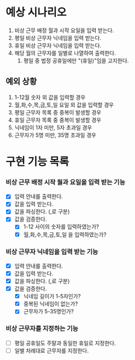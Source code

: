 # 예상 시나리오
1. 비상 근무 배정 월과 시작 요일을 입력 받는다.
2. 평일 비상 근무자 닉네임을 입력 받는다.
3. 휴일 비상 근무자 닉네임을 입력 받는다.
4. 해당 월의 근무자를 일별로 나열하여 출력한다.
    1) 평일 중 법정 공휴일에만 "(휴일)"임을 고지한다.

## 예외 상황
1. 1-12월 숫자 외 값을 입력할 경우
2. 월,화,수,목,금,토,일 요일 외 값을 입력할 경우
3. 평일 근무자 목록 중 중복이 발생할 경우
4. 휴일 근무자 목록 중 중복이 발생할 경우
5. 닉네임이 1자 미만, 5자 초과일 경우
6. 근무자가 5명 미만, 35명 초과일 경우

# 구현 기능 목록

### 비상 근무 배정 시작 월과 요일을 입력 받는 기능

- [x] 입력 안내를 출력한다.
- [x] 값을 입력 받는다.
- [x] 값을 파싱한다. (,로 구분)
- [x] 값을 검증한다.
  - [x] 1-12 사이의 숫자를 입력하였는가?
  - [x] 월,화,수,목,금,토,일 을 입력하였는가?

### 비상 근무자 닉네임을 입력 받는 기능

- [x] 입력 안내를 출력한다.
- [x] 값을 입력 받는다.
- [x] 값을 파싱한다. (,로 구분)
- [x] 값을 검증한다.
  - [x] 닉네임 길이가 1-5자인가?
  - [x] 중복된 닉네임이 없는가?
  - [x] 근무자가 5-35명인가?

### 비상 근무자를 지정하는 기능

- [ ] 평일 공휴일도 주말과 동일한 휴일로 지정한다.
- [ ] 일별 차례대로 근무자를 지정한다.